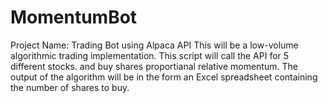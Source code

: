 # MomentumBot
Project Name: Trading Bot using Alpaca API  This will be a low-volume algorithmic trading implementation. This script will call the API for 5 different stocks. and buy shares proportianal relative momentum. The output of the algorithm will be in the form an Excel spreadsheet containing the number of shares to buy.
